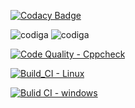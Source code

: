 [![Codacy Badge](https://app.codacy.com/project/badge/Grade/4413481629594e2dbcb53581377d32ea)](https://www.codacy.com/gh/GANGABHAVANIDONDAPATI/M2_Embeded_VehicleSeatHeatMonitoring-/dashboard?utm_source=github.com&amp;utm_medium=referral&amp;utm_content=GANGABHAVANIDONDAPATI/M2_Embeded_VehicleSeatHeatMonitoring-&amp;utm_campaign=Badge_Grade)

![codiga](https://api.codiga.io/project/32974/score/svg)
![codiga](https://api.codiga.io/project/32974/status/svg)

[![Code Quality - Cppcheck](https://github.com/GANGABHAVANIDONDAPATI/M2_Embeded_VehicleSeatHeatMonitoring-/actions/workflows/c-cpp.yml/badge.svg)](https://github.com/GANGABHAVANIDONDAPATI/M2_Embeded_VehicleSeatHeatMonitoring-/actions/workflows/c-cpp.yml)


[![Build_CI - Linux](https://github.com/GANGABHAVANIDONDAPATI/M2_Embeded_VehicleSeatHeatMonitoring-/actions/workflows/linux.yml/badge.svg)](https://github.com/GANGABHAVANIDONDAPATI/M2_Embeded_VehicleSeatHeatMonitoring-/actions/workflows/linux.yml)

[![Bulid CI - windows](https://github.com/GANGABHAVANIDONDAPATI/M2_Embeded_VehicleSeatHeatMonitoring-/actions/workflows/windows.yml/badge.svg)](https://github.com/GANGABHAVANIDONDAPATI/M2_Embeded_VehicleSeatHeatMonitoring-/actions/workflows/windows.yml)
